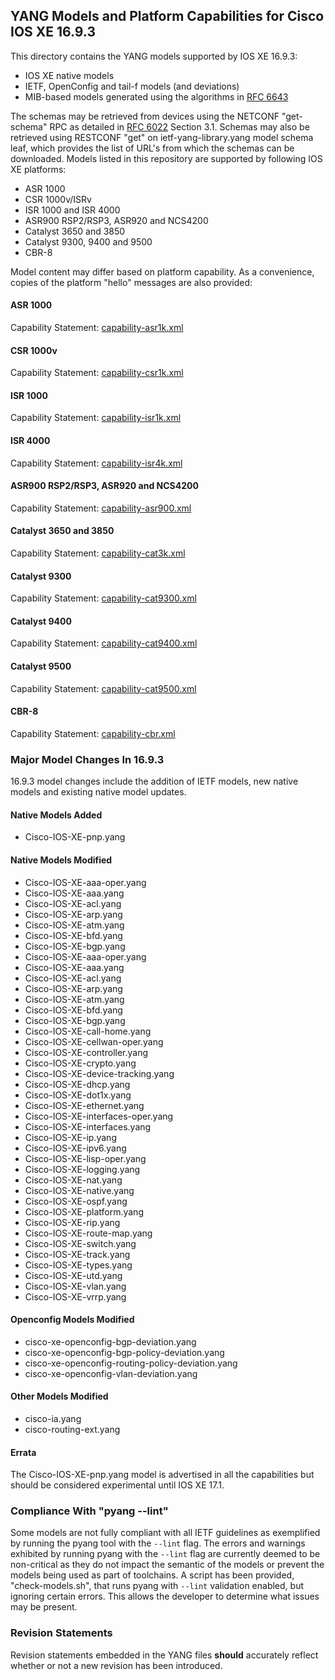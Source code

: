 ## YANG Models and Platform Capabilities for Cisco IOS XE 16.9.3

This directory contains the YANG models supported by IOS XE 16.9.3:

* IOS XE native models
* IETF, OpenConfig and tail-f models (and deviations)
* MIB-based models generated using the algorithms in [RFC 6643](https://tools.ietf.org/html/rfc6643)

The schemas may be retrieved from devices using the NETCONF "get-schema" RPC as detailed in [RFC 6022](https://tools.ietf.org/html/rfc6022) Section 3.1. Schemas may also be retrieved using RESTCONF "get" on ietf-yang-library.yang model schema leaf, which provides the list of URL's from which the schemas can be downloaded. Models listed in this repository are supported by following IOS XE platforms:

* ASR 1000
* CSR 1000v/ISRv
* ISR 1000 and ISR 4000
* ASR900 RSP2/RSP3, ASR920 and NCS4200
* Catalyst 3650 and 3850
* Catalyst 9300, 9400 and 9500
* CBR-8

Model content may differ based on platform capability. As a convenience, copies of the platform "hello" messages are also provided:
#### ASR 1000
Capability Statement: [capability-asr1k.xml](capability-asr1k.xml)
#### CSR 1000v
Capability Statement: [capability-csr1k.xml](capability-csr1k.xml)
#### ISR 1000
Capability Statement: [capability-isr1k.xml](capability-isr1k.xml)
#### ISR 4000
Capability Statement: [capability-isr4k.xml](capability-isr4k.xml)
#### ASR900 RSP2/RSP3, ASR920 and NCS4200
Capability Statement: [capability-asr900.xml](capability-asr900.xml)
#### Catalyst 3650 and 3850
Capability Statement: [capability-cat3k.xml](capability-cat3k.xml)
#### Catalyst 9300
Capability Statement: [capability-cat9300.xml](capability-cat9300.xml)
#### Catalyst 9400
Capability Statement: [capability-cat9400.xml](capability-cat9400.xml)
#### Catalyst 9500
Capability Statement: [capability-cat9500.xml](capability-cat9500.xml)
#### CBR-8
Capability Statement: [capability-cbr.xml](capability-cbr.xml)

### Major Model Changes In 16.9.3

16.9.3 model changes include the addition of IETF models, new native models and existing native model updates.

#### Native Models Added

* Cisco-IOS-XE-pnp.yang

#### Native Models Modified

* Cisco-IOS-XE-aaa-oper.yang
* Cisco-IOS-XE-aaa.yang
* Cisco-IOS-XE-acl.yang
* Cisco-IOS-XE-arp.yang
* Cisco-IOS-XE-atm.yang
* Cisco-IOS-XE-bfd.yang
* Cisco-IOS-XE-bgp.yang
* Cisco-IOS-XE-aaa-oper.yang
* Cisco-IOS-XE-aaa.yang 
* Cisco-IOS-XE-acl.yang 
* Cisco-IOS-XE-arp.yang
* Cisco-IOS-XE-atm.yang
* Cisco-IOS-XE-bfd.yang
* Cisco-IOS-XE-bgp.yang 
* Cisco-IOS-XE-call-home.yang 
* Cisco-IOS-XE-cellwan-oper.yang 
* Cisco-IOS-XE-controller.yang 
* Cisco-IOS-XE-crypto.yang 
* Cisco-IOS-XE-device-tracking.yang 
* Cisco-IOS-XE-dhcp.yang 
* Cisco-IOS-XE-dot1x.yang 
* Cisco-IOS-XE-ethernet.yang 
* Cisco-IOS-XE-interfaces-oper.yang 
* Cisco-IOS-XE-interfaces.yang 
* Cisco-IOS-XE-ip.yang 
* Cisco-IOS-XE-ipv6.yang 
* Cisco-IOS-XE-lisp-oper.yang 
* Cisco-IOS-XE-logging.yang 
* Cisco-IOS-XE-nat.yang 
* Cisco-IOS-XE-native.yang 
* Cisco-IOS-XE-ospf.yang 
* Cisco-IOS-XE-platform.yang
* Cisco-IOS-XE-rip.yang 
* Cisco-IOS-XE-route-map.yang 
* Cisco-IOS-XE-switch.yang 
* Cisco-IOS-XE-track.yang
* Cisco-IOS-XE-types.yang 
* Cisco-IOS-XE-utd.yang 
* Cisco-IOS-XE-vlan.yang
* Cisco-IOS-XE-vrrp.yang 

#### Openconfig Models Modified

* cisco-xe-openconfig-bgp-deviation.yang 
* cisco-xe-openconfig-bgp-policy-deviation.yang 
* cisco-xe-openconfig-routing-policy-deviation.yang 
* cisco-xe-openconfig-vlan-deviation.yang 

#### Other Models Modified

* cisco-ia.yang 
* cisco-routing-ext.yang 

#### Errata

The Cisco-IOS-XE-pnp.yang model is advertised in all the capabilities but should be considered experimental until IOS XE 17.1.
 
### Compliance With "pyang --lint"

Some models are not fully compliant with all IETF guidelines as exemplified by running the pyang tool with the ```--lint``` flag. The errors and warnings exhibited by running pyang with the ```--lint``` flag are currently deemed to be non-critical as they do not impact the semantic of the models or prevent the models being used as part of toolchains. A script has been provided, "check-models.sh", that runs pyang with ```--lint``` validation enabled, but ignoring certain errors. This allows the developer to determine what issues may be present.

### Revision Statements

Revision statements embedded in the YANG files **should** accurately reflect whether or not a new revision has been introduced.





